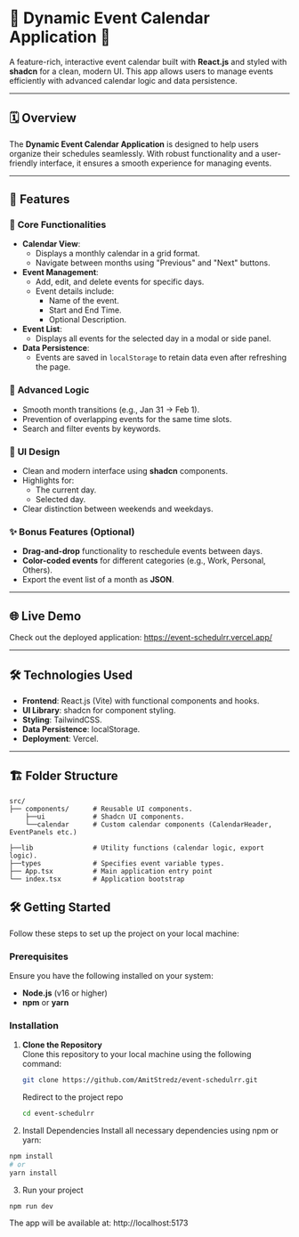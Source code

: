 # 🌟 Dynamic Event Calendar Application 🌟

A feature-rich, interactive event calendar built with **React.js** and styled with **shadcn** for a clean, modern UI. This app allows users to manage events efficiently with advanced calendar logic and data persistence.

---

## 🗓️ **Overview**
The **Dynamic Event Calendar Application** is designed to help users organize their schedules seamlessly. With robust functionality and a user-friendly interface, it ensures a smooth experience for managing events.

---

## 🚀 **Features**

### 📅 **Core Functionalities**
- **Calendar View**:
  - Displays a monthly calendar in a grid format.
  - Navigate between months using "Previous" and "Next" buttons.
- **Event Management**:
  - Add, edit, and delete events for specific days.
  - Event details include:
    - Name of the event.
    - Start and End Time.
    - Optional Description.
- **Event List**:
  - Displays all events for the selected day in a modal or side panel.
- **Data Persistence**:
  - Events are saved in `localStorage` to retain data even after refreshing the page.

### 🧠 **Advanced Logic**
- Smooth month transitions (e.g., Jan 31 → Feb 1).
- Prevention of overlapping events for the same time slots.
- Search and filter events by keywords.

### 🎨 **UI Design**
- Clean and modern interface using **shadcn** components.
- Highlights for:
  - The current day.
  - Selected day.
- Clear distinction between weekends and weekdays.

### ✨ **Bonus Features** (Optional)
- **Drag-and-drop** functionality to reschedule events between days.
- **Color-coded events** for different categories (e.g., Work, Personal, Others).
- Export the event list of a month as **JSON**.

---

## 🌐 **Live Demo**
Check out the deployed application: https://event-schedulrr.vercel.app/

---

## 🛠️ **Technologies Used**
- **Frontend**: React.js (Vite) with functional components and hooks.
- **UI Library**: shadcn for component styling.
- **Styling**: TailwindCSS.
- **Data Persistence**: localStorage.
- **Deployment**: Vercel.

---

## 🏗️ **Folder Structure**

```plaintext
src/
├── components/      # Reusable UI components.
    ├──ui            # Shadcn UI components.
    └──calendar      # Custom calendar components (CalendarHeader, EventPanels etc.)

├──lib               # Utility functions (calendar logic, export logic).
├──types             # Specifies event variable types.
├── App.tsx          # Main application entry point
└── index.tsx        # Application bootstrap
```

## 🛠️ **Getting Started**

Follow these steps to set up the project on your local machine:

### **Prerequisites**
Ensure you have the following installed on your system:
- **Node.js** (v16 or higher)
- **npm** or **yarn**

### **Installation**

1. **Clone the Repository**  
   Clone this repository to your local machine using the following command:
   ```bash
   git clone https://github.com/AmitStredz/event-schedulrr.git
   ```
   Redirect to the project repo
   ```bash
   cd event-schedulrr
   ```

2. Install Dependencies
Install all necessary dependencies using npm or yarn:
```bash
npm install
# or
yarn install
```
3. Run your project
```bash
npm run dev
```
The app will be available at:
http://localhost:5173
